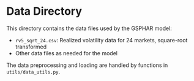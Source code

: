 # Data Directory

This directory contains the data files used by the GSPHAR model:

- `rv5_sqrt_24.csv`: Realized volatility data for 24 markets, square-root transformed
- Other data files as needed for the model

The data preprocessing and loading are handled by functions in `utils/data_utils.py`.
